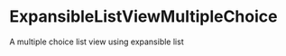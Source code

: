 ExpansibleListViewMultipleChoice
================================

A multiple choice list view using expansible list
